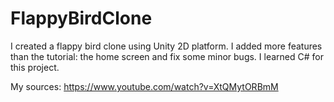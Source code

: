 # FlappyBirdClone

I created a flappy bird clone using Unity 2D platform. I added more features than the tutorial: the home screen and fix some minor bugs. I learned C# for this project.

My sources: https://www.youtube.com/watch?v=XtQMytORBmM

